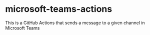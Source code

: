 # microsoft-teams-actions
This is a GitHub Actions that sends a message to a given channel in Microsoft Teams
